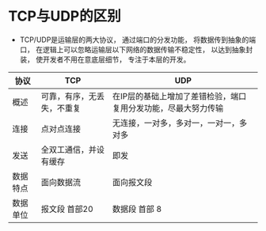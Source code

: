 # TCP与UDP的区别

* TCP/UDP是运输层的两大协议，
通过端口的分发功能，
将数据传到抽象的端口，
在逻辑上可以忽略运输层以下网络的数据传输不稳定性，
以达到抽象封装，
使开发者不用在意底层细节，
专注于本层的开发。

|协议|TCP|UDP|
|-------- |---- | -----|
|概述|可靠，有序，无丢失，不重复|在IP层的基础上增加了差错检验，端口复用分发功能，尽最大努力传输|
|连接|点对点连接|无连接，一对多，多对一，一对一，多对多|
|发送|全双工通信，并设有缓存|即发|
|数据特点|面向数据流|面向报文段|
|数据单位|报文段 首部20|数据段 首部 8|
